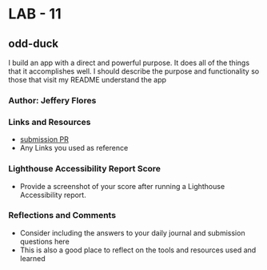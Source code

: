
# LAB - 11

## odd-duck

I build an app with a direct and powerful purpose. It does all of the things that it accomplishes well. I should describe the purpose and functionality so those that visit my README understand the app

### Author: Jeffery Flores

### Links and Resources

* [submission PR](http://xyz.com)
* Any Links you used as reference

### Lighthouse Accessibility Report Score

* Provide a screenshot of your score after running a Lighthouse Accessibility report.

### Reflections and Comments

* Consider including the answers to your daily journal and submission questions here
* This is also a good place to reflect on the tools and resources used and learned

